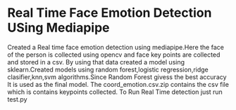 <h1>Real Time Face Emotion Detection USing Mediapipe</h1>

Created a Real time face emotion detection using mediapipe.Here the face of the person is collected using opencv and face key points are collected and stored in a csv.
By using that data created a model using sklearn.Created models using random forest,logistic regression,ridge clasifier,knn,svm algorithms.Since Random Forest givess the best 
accuracy It is used as the final model.
The coord_emotion.csv.zip contains the csv file which is contains keypoints collected. 
To Run Real Time detection just run test.py 
